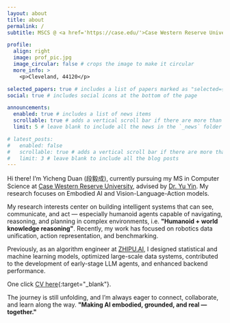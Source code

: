 ```yaml
---
layout: about
title: about
permalink: /
subtitle: MSCS @ <a href='https://case.edu/'>Case Western Reserve University</a>.

profile:
  align: right
  image: prof_pic.jpg
  image_circular: false # crops the image to make it circular
  more_info: >
    <p>Cleveland, 44120</p>

selected_papers: true # includes a list of papers marked as "selected={true}"
social: true # includes social icons at the bottom of the page

announcements:
  enabled: true # includes a list of news items
  scrollable: true # adds a vertical scroll bar if there are more than 3 news items
  limit: 5 # leave blank to include all the news in the `_news` folder

# latest_posts:
#   enabled: false
#   scrollable: true # adds a vertical scroll bar if there are more than 3 new posts items
#   limit: 3 # leave blank to include all the blog posts
---
```


Hi there! I’m Yicheng Duan (段毅成), currently pursuing my MS in Computer Science at [Case Western Reserve University](https://case.edu/), advised by [Dr. Yu Yin](https://yin-yu.github.io/). My research focuses on Embodied AI and Vision-Language-Action models.

My research interests center on building intelligent systems that can see, communicate, and act — especially humanoid agents capable of navigating, reasoning, and planning in complex environments, i.e. **"Humanoid + world knowledge reasoning"**. Recently, my work has focused on robotics data unification, action representation, and benchmarking.

Previously, as an algorithm engineer at [ZHIPU.AI](https://z.ai), I designed statistical and machine learning models, optimized large-scale data systems, contributed to the development of early-stage LLM agents, and enhanced backend performance.

One click [CV here](/assets/pdf/YichengDuan_CV.pdf){:target="_blank"}.

The journey is still unfolding, and I’m always eager to connect, collaborate, and learn along the way. **"Making AI embodied, grounded, and real — together."**